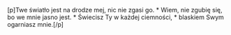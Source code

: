 [p]Twe światło jest na drodze mej, nic nie zgasi go. * Wiem, nie zgubię się, bo we mnie jasno jest. * Świecisz Ty w każdej ciemności, * blaskiem Swym ogarniasz mnie.[/p]
